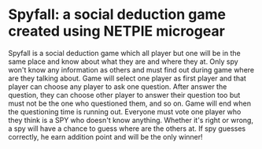 # Spyfall: a social deduction game created using NETPIE microgear

  Spyfall is a social deduction game which all player but one will be in the same place and know about what they are and where they at. Only spy won't know any information as others and must find out during game where are they talking about.
  Game will select one player as first player and that player can choose any player to ask one question. After answer the question, they can choose other player to answer their question too but must not be the one who questioned them, and so on. Game will end when the questioning time is running out. Everyone must vote one player who they think is a SPY who doesn't know anything. Whether it's right or wrong, a spy will have a chance to guess where are the others at. If spy guesses correctly, he earn addition point and will be the only winner!
